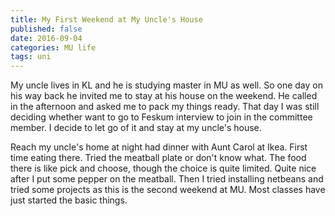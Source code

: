 ```yaml
---
title: My First Weekend at My Uncle's House
published: false
date: 2016-09-04
categories: MU life
tags: uni
---
```

My uncle lives in KL and he is studying master in MU as well. So one day on his way back he invited me to stay at his house on the weekend. He called in the afternoon and asked me to pack my things ready. That day I was still deciding whether want to go to Feskum interview to join in the committee member. I decide to let go of it and stay at my uncle's house.

Reach my uncle's home at night had dinner with Aunt Carol at Ikea. First time eating there. Tried the meatball plate or don't know what. The food there is like pick and choose, though the choice is quite limited. Quite nice after I put some pepper on the meatball. Then I tried installing netbeans and tried some projects as this is the second weekend at MU. Most classes have just started the basic things.
